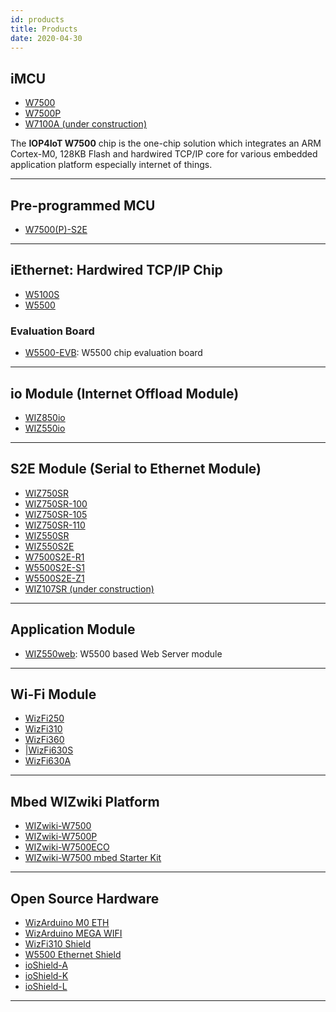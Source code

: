 ```yaml
---
id: products
title: Products
date: 2020-04-30
---
```


## iMCU

  - [W7500](iMCU/W7500/Overview.md)
  - [W7500P](iMCU/W7500P/Overview.md)
  - [W7100A (under construction)](iMCU/W7100A.md)

The **IOP4IoT W7500** chip is the one-chip solution which integrates an
ARM Cortex-M0, 128KB Flash and hardwired TCP/IP core for various
embedded application platform especially internet of things.

-----

## Pre-programmed MCU

  - [W7500(P)-S2E](Pre-programmed-MCU/W7500P-S2E/W7500(P)-S2E-%5BEN%5D.md)

-----

## iEthernet: Hardwired TCP/IP Chip

  - [W5100S](iEthernet/W5100S/Overview.md)
  - [W5500](iEthernet/W5500/Overview.md)

### Evaluation Board

  -  [W5500-EVB](iEthernet/W5500/W5500-EVB/W5500-EVB.md): W5500 chip evaluation
    board

-----

## io Module (Internet Offload Module)

  * [WIZ850io](ioModule/WIZ850io/WIZ850io.md)
  * [WIZ550io](ioModule/WIZ550io/Overview.md)


-----
## S2E Module (Serial to Ethernet Module)

 * [WIZ750SR](S2E-Module/WIZ750SR/WIZ750SR.md)
 * [WIZ750SR-100](S2E-Module/WIZ750SR-1xx-Series/WIZ750SR-100/WIZ750SR-100.md)
 * [WIZ750SR-105](S2E-Module/WIZ750SR-1xx-Series/WIZ750SR-105/WIZ750SR-105.md)
 * [WIZ750SR-110](S2E-Module/WIZ750SR-1xx-Series/WIZ750SR-110/WIZ750SR-110.md)
 * [WIZ550SR](S2E-Module/WIZ550SR/WIZ550SR.md)
 * [WIZ550S2E](S2E-Module/WIZ550S2E/WIZ550S2E.md)
 * [W7500S2E-R1](S2E-Module/W7500S2E-R1/W7500S2E-R1.md)
 * [W5500S2E-S1](S2E-Module/W5500S2E-S1/W5500S2E-S1.md)
 * [W5500S2E-Z1](S2E-Module/W5500S2E-Z1/W5500S2E-Z1.md)
 * [WIZ107SR (under construction)](S2E-Module/WIZ107SR.md) 


-----

## Application Module

  * [WIZ550web](Product/App-Module/WIZ550web/WIZ550web.md): W5500 based Web Server module

-----

## Wi-Fi Module

  * [WizFi250](Wi-Fi_Module/WizFi250/WizFi250.md)
  * [WizFi310](Wi-Fi_Module/WizFi310/WizFi310.md)
  * [WizFi360](Wi-Fi_Module/WizFi360/WizFi360.md)
  * [|WizFi630S](Wi-Fi_Module/WizFi630S/WizFi630S.md)
  * [WizFi630A](Wi-Fi_Module/WizFi630A/WizFi630A.md)


-----

## Mbed WIZwiki Platform

  - [WIZwiki-W7500](Mbed-WIZwiki-Platform/WIZwiki-W7500/Overview.md)
  - [WIZwiki-W7500P](Mbed-WIZwiki-Platform/WIZwiki-W7500P/Overview.md) 
  - [WIZwiki-W7500ECO](Mbed-WIZwiki-Platform/WIZwiki-W7500ECO/Overview.md)
  - [WIZwiki-W7500 mbed Starter Kit](Mbed-WIZwiki-Platform/WIZwiki-W7500-Mbed-Starter-Kit/WIZwiki-W7500_Mbed_Starter_Kit.md)

-----

## Open Source Hardware

  - [WizArduino M0 ETH](Open-Source-Hardware/WizArduino_M0_ETH.md)
  - [WizArduino MEGA WIFI](Open-Source-Hardware/WizArduino_MEGA_WIFI.md)
  - [WizFi310 Shield](Open-Source-Hardware/WizFi310_Shield.md)
  - [W5500 Ethernet Shield](Open-Source-Hardware/W5500_Ethernet_Shield.md)
  - [ioShield-A](Open-Source-Hardware/ioShield-A.md)
  - [ioShield-K](Open-Source-Hardware/ioShield-K.md)
  - [ioShield-L](Open-Source-Hardware/ioShield-L.md)

-----

